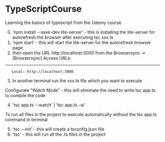 # TypeScriptCourse
Learning the basics of typescript from the Udemy course

0. 'npm install --save-dev lite-server' - this is installing the lite-server for autorefresh the browser after executing tsc xxx.ts
1. 'npm start' - this will start the lite-server for the autorefresh browser page
2. then open the URL http://localhost:3000 from the Browsersync ->
[Browsersync] Access URLs:
 --------------------------------------
       Local: http://localhost:3000
3. In another terminal run the xxx.ts file which you want to execute

Configurate "Watch Mode" - this will eliminate the need to write tsc app.ts to compile the code

4. 'tsc app.ts --watch' | 'tsc app.ts -w'

To run all files in the project to execute automatically without the tsc app.ts command in terminal

5. 'tsc --init' - this will create a tsconfig.json file
6. 'tsc' - this will run all the .ts files in the project